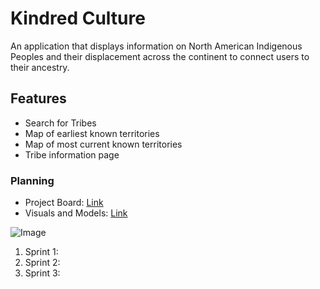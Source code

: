 # Kindred Culture
An application that displays information on North American Indigenous Peoples and their displacement across the continent to connect users to their ancestry.

## Features
* Search for Tribes
* Map of earliest known territories
* Map of most current known territories
* Tribe information page

### Planning
* Project Board: [Link]()
* Visuals and Models: [Link]()

![Image]()

1. Sprint 1:
2. Sprint 2:
3. Sprint 3: